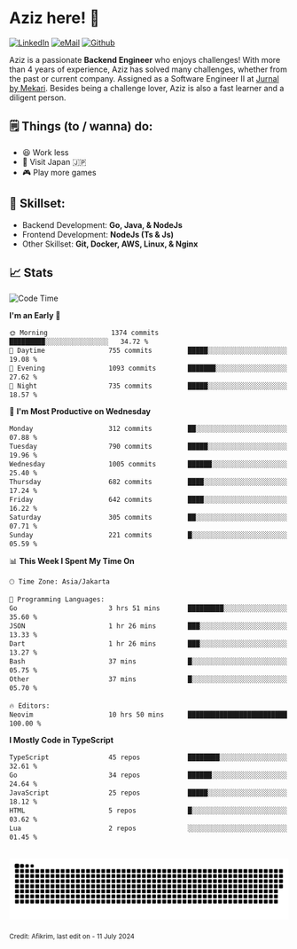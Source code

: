 # Aziz here! 👋

[![LinkedIn](https://img.shields.io/static/v1?message=afikrim&logo=linkedin&label=&color=0077B5&logoColor=white&labelColor=&style=for-the-badge)](https://www.linkedin.com/in/afikrim)
[![eMail](https://img.shields.io/static/v1?message=afikrim10@gmail.com&logo=gmail&label=&color=D14836&logoColor=white&labelColor=&style=for-the-badge)](mailto:afikrim10@gmail.com)
[![Github](https://komarev.com/ghpvc/?username=afikrim&label=Visitors&style=for-the-badge)](https://www.github.com/afikrim)

<!--Introduction-->
Aziz is a passionate **Backend Engineer** who enjoys challenges! With more than 4 years of experience, Aziz has solved many challenges, whether from the past or current company. Assigned as a Software Engineer II at [Jurnal by Mekari](https://jurnal.id). Besides being a challenge lover, Aziz is also a fast learner and a diligent person.

<!--Things TODO-->
## 🗒️ Things (to / wanna) do:

- 😆 Work less
- 🚀 Visit Japan 🇯🇵
- 🎮 Play more games

<!--Skillset-->
## 🏅 Skillset:

- Backend Development: **Go, Java, & NodeJs**
- Frontend Development: **NodeJs (Ts & Js)**
- Other Skillset: **Git, Docker, AWS, Linux, & Nginx**

## 📈 Stats  

<!--START_SECTION:waka-->
![Code Time](http://img.shields.io/badge/Code%20Time-1%2C998%20hrs%2018%20mins-blue)

**I'm an Early 🐤** 

```text
🌞 Morning                1374 commits        █████████░░░░░░░░░░░░░░░░   34.72 % 
🌆 Daytime                755 commits         █████░░░░░░░░░░░░░░░░░░░░   19.08 % 
🌃 Evening                1093 commits        ███████░░░░░░░░░░░░░░░░░░   27.62 % 
🌙 Night                  735 commits         █████░░░░░░░░░░░░░░░░░░░░   18.57 % 
```
📅 **I'm Most Productive on Wednesday** 

```text
Monday                   312 commits         ██░░░░░░░░░░░░░░░░░░░░░░░   07.88 % 
Tuesday                  790 commits         █████░░░░░░░░░░░░░░░░░░░░   19.96 % 
Wednesday                1005 commits        ██████░░░░░░░░░░░░░░░░░░░   25.40 % 
Thursday                 682 commits         ████░░░░░░░░░░░░░░░░░░░░░   17.24 % 
Friday                   642 commits         ████░░░░░░░░░░░░░░░░░░░░░   16.22 % 
Saturday                 305 commits         ██░░░░░░░░░░░░░░░░░░░░░░░   07.71 % 
Sunday                   221 commits         █░░░░░░░░░░░░░░░░░░░░░░░░   05.59 % 
```


📊 **This Week I Spent My Time On** 

```text
🕑︎ Time Zone: Asia/Jakarta

💬 Programming Languages: 
Go                       3 hrs 51 mins       █████████░░░░░░░░░░░░░░░░   35.60 % 
JSON                     1 hr 26 mins        ███░░░░░░░░░░░░░░░░░░░░░░   13.33 % 
Dart                     1 hr 26 mins        ███░░░░░░░░░░░░░░░░░░░░░░   13.27 % 
Bash                     37 mins             █░░░░░░░░░░░░░░░░░░░░░░░░   05.75 % 
Other                    37 mins             █░░░░░░░░░░░░░░░░░░░░░░░░   05.70 % 

🔥 Editors: 
Neovim                   10 hrs 50 mins      █████████████████████████   100.00 % 
```

**I Mostly Code in TypeScript** 

```text
TypeScript               45 repos            ████████░░░░░░░░░░░░░░░░░   32.61 % 
Go                       34 repos            ██████░░░░░░░░░░░░░░░░░░░   24.64 % 
JavaScript               25 repos            █████░░░░░░░░░░░░░░░░░░░░   18.12 % 
HTML                     5 repos             █░░░░░░░░░░░░░░░░░░░░░░░░   03.62 % 
Lua                      2 repos             ░░░░░░░░░░░░░░░░░░░░░░░░░   01.45 % 
```




<!--END_SECTION:waka-->


<br clear="both">

<div align="center">
  <img src="https://raw.githubusercontent.com/afikrim/afikrim/output/snake.svg" alt="Snake animation" />
</div>


<sub>Credit: Afikrim, last edit on - 11 July 2024</sub>
